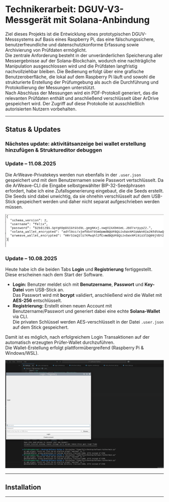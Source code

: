 #  Technikerarbeit: DGUV-V3-Messgerät mit Solana-Anbindung

Ziel dieses Projekts ist die Entwicklung eines prototypischen DGUV-Messsystems auf Basis eines Raspberry Pi, das eine fälschungssichere, benutzerfreundliche und datenschutzkonforme Erfassung sowie Archivierung von Prüfdaten ermöglicht.  
Die zentrale Anforderung besteht in der unveränderlichen Speicherung aller Messergebnisse auf der Solana-Blockchain, wodurch eine nachträgliche Manipulation ausgeschlossen wird und die Prüfdaten langfristig nachvollziehbar bleiben.
Die Bedienung erfolgt über eine grafische Benutzeroberfläche, die lokal auf dem Raspberry Pi läuft und sowohl die strukturierte Erstellung der Prüfumgebung als auch die Durchführung und Protokollierung der Messungen unterstützt.  
Nach Abschluss der Messungen wird ein PDF-Protokoll generiert, das die relevanten Prüfdaten enthält und anschließend verschlüsselt über ArDrive gespeichert wird. Der Zugriff auf diese Protokolle ist ausschließlich autorisierten Nutzern vorbehalten.  


---


##  Status & Updates

### Nächstes update: **aktivitätsanzeige bei wallet erstellung hinzufügen & Struktureditor debuggen**

### Update – 11.08.2025
Die ArWeave-Privatekeys werden nun ebenfalls in der `.user.json` gespeichert und mit dem Benutzernamen sowie Passwort vertschlüsselt. Da die ArWeave-CLI die Eingabe selbstgewählter BIP-32-Seedphrasen erfordert, habe ich eine Zufallsgenerierung eingebaut, die die Seeds erstellt. Die Seeds sind dabei unwichtig, da sie ohnehin verschlüsselt auf dem USB-Stick gespeichert werden und daher nicht separat aufgeschrieben werden müssen.

![User Jason](gifs/user%20jason%20V2.png)



### Update – 10.08.2025

Heute habe ich die beiden Tabs **Login** und **Registrierung** fertiggestellt.  
Diese erscheinen nach dem Start der Software.  

- **Login:** Benutzer meldet sich mit **Benutzername**, **Passwort** und **Key-Datei** vom USB-Stick an.  
  Das Passwort wird mit **bcrypt** validiert, anschließend wird die Wallet mit **AES-256** entschlüsselt.  
- **Registrierung:** Erstellt einen neuen Account mit Benutzername/Passwort und generiert dabei eine echte **Solana-Wallet** via CLI.  
  Die privaten Schlüssel werden AES-verschlüsselt in der Datei `.user.json` auf dem Stick gespeichert.  

Damit ist es möglich, nach erfolgreichem Login Transaktionen auf der automatisch erzeugten Prüfer-Wallet durchzuführen.  
Die Wallet-Erstellung erfolgt plattformübergreifend (Raspberry Pi & Windows/WSL).


![Login und Registrierung Demo](gifs/Sperrbildschirm.gif)



---

##  Installation 


---



